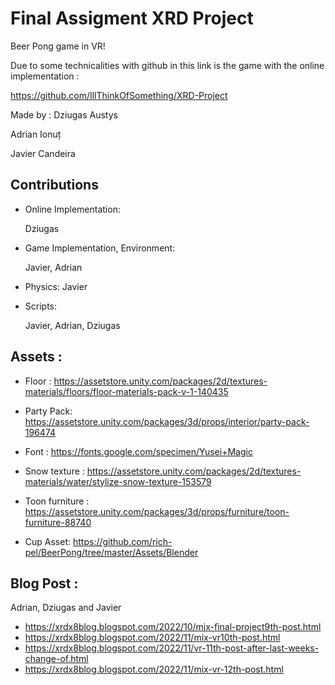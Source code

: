 # Final Assigment XRD Project
Beer Pong game in VR!

Due to some technicalities with github in this link is the game with the online implementation :

https://github.com/IllThinkOfSomething/XRD-Project

Made by :
Dziugas Austys

Adrian Ionuț

Javier Candeira
## Contributions
- Online Implementation:

     Dziugas
- Game Implementation, Environment:

     Javier, Adrian
     
- Physics:
    Javier
    
- Scripts:

    Javier, Adrian, Dziugas
    
    
## Assets :
* Floor : https://assetstore.unity.com/packages/2d/textures-materials/floors/floor-materials-pack-v-1-140435

* Party Pack: https://assetstore.unity.com/packages/3d/props/interior/party-pack-196474

* Font : https://fonts.google.com/specimen/Yusei+Magic

* Snow texture : https://assetstore.unity.com/packages/2d/textures-materials/water/stylize-snow-texture-153579

* Toon furniture : https://assetstore.unity.com/packages/3d/props/furniture/toon-furniture-88740

* Cup Asset: https://github.com/rich-pel/BeerPong/tree/master/Assets/Blender

## Blog Post :

Adrian, Dziugas and Javier

* https://xrdx8blog.blogspot.com/2022/10/mix-final-project9th-post.html
* https://xrdx8blog.blogspot.com/2022/11/mix-vr10th-post.html
* https://xrdx8blog.blogspot.com/2022/11/vr-11th-post-after-last-weeks-change-of.html
* https://xrdx8blog.blogspot.com/2022/11/mix-vr-12th-post.html
